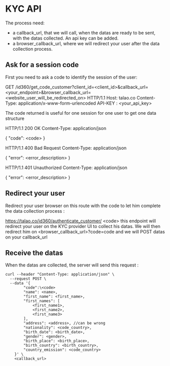 # KYC API



The process need:
- a callback_url, that we will call, when the datas are ready to be sent, with the datas collected. An api key can be added.
- a browser_callback_url, where we will redirect your user after the data collection process. 

## Ask for a session code


First you need to ask a code to identify the session of the user:

GET /id360/get_code_customer?client_id=<client_id>&callback_url=<your_endpoint>&browser_callback_url=<website_user_will_be_redirected_on> HTTP/1.1
Host: talao.co
Content-Type: application/x-www-form-urlencoded
API-KEY : <your_api_key> 


The code returned is useful for one session for one user to get one data structure

HTTP/1.1 200 OK
Content-Type: application/json

{
   "code": \<code>
}

HTTP/1.1 400 Bad Request
Content-Type: application/json

{
   "error": <error_description>
}

HTTP/1.1 401 Unauthorized
Content-Type: application/json

{
   "error": <error_description>
}

## Redirect your user

Redirect your user browser on this route with the code to let him complete the data collection process :

https://talao.co/id360/authenticate_customer/ \<code> 
this endpoint will redirect your user on the KYC provider UI to collect his datas. We will then redirect him on <browser_callback_url>?code=code and we will POST datas on your callback_url


## Receive the datas


When the datas are collected, the server will send this request :

```
curl --header "Content-Type: application/json" \
  --request POST \
  --data '{
        "code":\<code>
        "name": <name>,
        "first_name": <first_name>,
        "first_names": [
            <first_name1>,
            <first_name2>,
            <first_name3>
        ],
        "address": <address>, //can be wrong
        "nationality": <code_country>,
        "birth_date": <birth_date>,
        "gender": <gender>,
        "birth_place": <birth_place>,
        "birth_country": <birth_country>,
        "country_emission": <code_country>
    }' \
    <callback_url>
```
